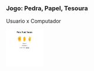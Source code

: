 <div style="display:inline-block">
    <h3>Jogo: Pedra, Papel, Tesoura</h3>
    <p>Usuario x Computador</p>
    <img width="100px" height="100px" src="./img/image.png">
</div>